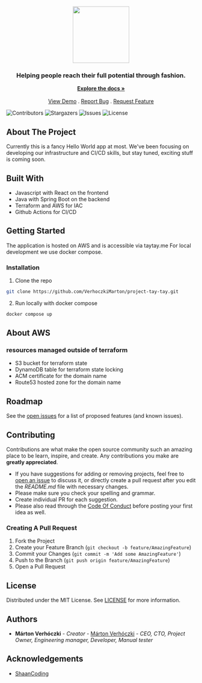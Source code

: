 <br/>
<p align="center">
  <img src="https://emojigraph.org/media/apple/thread_1f9f5.png" width="150">
  <h3 align="center">Helping people reach their full potential through fashion.</h3>
  <p align="center">
    <a href="https://github.com/VerhoczkiMarton/project-tay-tay"><strong>Explore the docs »</strong></a>
    <br/>
    <br/>
    <a href="https://github.com/VerhoczkiMarton/project-tay-tay">View Demo</a>
    .
    <a href="https://github.com/VerhoczkiMarton/project-tay-tay/issues">Report Bug</a>
    .
    <a href="https://github.com/VerhoczkiMarton/project-tay-tay/issues">Request Feature</a>
  </p>
</p>

![Contributors](https://img.shields.io/github/contributors/VerhoczkiMarton/project-tay-tay?color=dark-green) ![Stargazers](https://img.shields.io/github/stars/VerhoczkiMarton/project-tay-tay?style=social) ![Issues](https://img.shields.io/github/issues/VerhoczkiMarton/project-tay-tay) ![License](https://img.shields.io/github/license/VerhoczkiMarton/project-tay-tay) 

## About The Project

Currently this is a fancy Hello World app at most. We've been focusing on developing our infrastructure and CI/CD skills, but stay tuned, exciting stuff is coming soon.

## Built With

- Javascript with React on the frontend
- Java with Spring Boot on the backend
- Terraform and AWS for IAC
- Github Actions for CI/CD

## Getting Started

The application is hosted on AWS and is accessible via taytay.me
For local development we use docker compose.

### Installation

1. Clone the repo

```sh
git clone https://github.com/VerhoczkiMarton/project-tay-tay.git
```

2. Run locally with docker compose

```sh
docker compose up
```

## About AWS

### resources managed outside of terraform
- S3 bucket for terraform state
- DynamoDB table for terraform state locking
- ACM certificate for the domain name
- Route53 hosted zone for the domain name

## Roadmap

See the [open issues](https://github.com/VerhoczkiMarton/project-tay-tay/issues) for a list of proposed features (and known issues).

## Contributing

Contributions are what make the open source community such an amazing place to be learn, inspire, and create. Any contributions you make are **greatly appreciated**.
* If you have suggestions for adding or removing projects, feel free to [open an issue](https://github.com/VerhoczkiMarton/project-tay-tay/issues/new) to discuss it, or directly create a pull request after you edit the *README.md* file with necessary changes.
* Please make sure you check your spelling and grammar.
* Create individual PR for each suggestion.
* Please also read through the [Code Of Conduct](https://github.com/VerhoczkiMarton/project-tay-tay/blob/main/CODE_OF_CONDUCT.md) before posting your first idea as well.

### Creating A Pull Request

1. Fork the Project
2. Create your Feature Branch (`git checkout -b feature/AmazingFeature`)
3. Commit your Changes (`git commit -m 'Add some AmazingFeature'`)
4. Push to the Branch (`git push origin feature/AmazingFeature`)
5. Open a Pull Request

## License

Distributed under the MIT License. See [LICENSE](https://github.com/VerhoczkiMarton/project-tay-tay/blob/main/LICENSE.md) for more information.

## Authors

* **Márton Verhóczki** - *Creator* - [Márton Verhóczki](https://github.com/VerhoczkiMarton) - *CEO, CTO, Project Owner, Engineering manager, Developer, Manual tester*

## Acknowledgements

* [ShaanCoding](https://github.com/ShaanCoding/)
